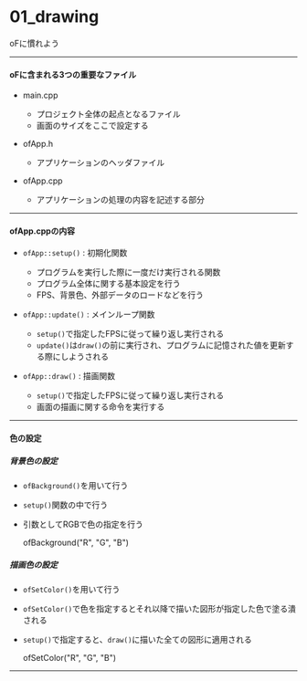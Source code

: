 # 01_drawing

oFに慣れよう  

---
#### oFに含まれる3つの重要なファイル
- main.cpp  
  - プロジェクト全体の起点となるファイル
  - 画面のサイズをここで設定する


- ofApp.h
  - アプリケーションのヘッダファイル


- ofApp.cpp
  - アプリケーションの処理の内容を記述する部分

---
#### ofApp.cppの内容
- `ofApp::setup()` : 初期化関数
  - プログラムを実行した際に一度だけ実行される関数
  - プログラム全体に関する基本設定を行う
  - FPS、背景色、外部データのロードなどを行う


- `ofApp::update()` : メインループ関数
  - `setup()`で指定したFPSに従って繰り返し実行される
  - `update()`は`draw()`の前に実行され、プログラムに記憶された値を更新する際にしようされる


- `ofApp::draw()` : 描画関数
  - `setup()`で指定したFPSに従って繰り返し実行される
  - 画面の描画に関する命令を実行する


---
#### 色の設定
##### 背景色の設定
- `ofBackground()`を用いて行う  
- `setup()`関数の中で行う
- 引数としてRGBで色の指定を行う

    ofBackground("R", "G", "B")


##### 描画色の設定
- `ofSetColor()`を用いて行う
- `ofSetColor()`で色を指定するとそれ以降で描いた図形が指定した色で塗る潰される
- `setup()`で指定すると、`draw()`に描いた全ての図形に適用される

    ofSetColor("R", "G", "B")

---

